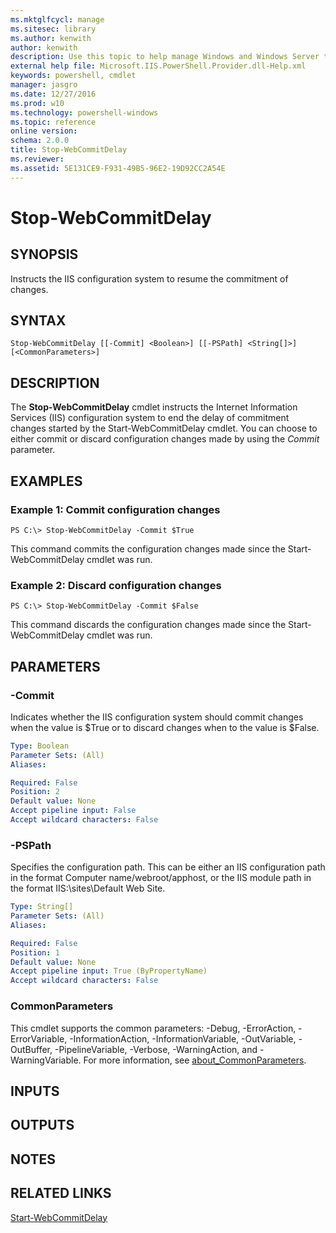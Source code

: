 ```yaml
---
ms.mktglfcycl: manage
ms.sitesec: library
ms.author: kenwith
author: kenwith
description: Use this topic to help manage Windows and Windows Server technologies with Windows PowerShell.
external help file: Microsoft.IIS.PowerShell.Provider.dll-Help.xml
keywords: powershell, cmdlet
manager: jasgro
ms.date: 12/27/2016
ms.prod: w10
ms.technology: powershell-windows
ms.topic: reference
online version: 
schema: 2.0.0
title: Stop-WebCommitDelay
ms.reviewer:
ms.assetid: 5E131CE9-F931-49B5-96E2-19D92CC2A54E
---
```


# Stop-WebCommitDelay

## SYNOPSIS
Instructs the IIS configuration system to resume the commitment of changes.

## SYNTAX

```
Stop-WebCommitDelay [[-Commit] <Boolean>] [[-PSPath] <String[]>] [<CommonParameters>]
```

## DESCRIPTION
The **Stop-WebCommitDelay** cmdlet instructs the Internet Information Services (IIS) configuration system to end the delay of commitment changes started by the Start-WebCommitDelay cmdlet.
You can choose to either commit or discard configuration changes made by using the *Commit* parameter.

## EXAMPLES

### Example 1: Commit configuration changes
```
PS C:\> Stop-WebCommitDelay -Commit $True
```

This command commits the configuration changes made since the Start-WebCommitDelay cmdlet was run.

### Example 2: Discard configuration changes
```
PS C:\> Stop-WebCommitDelay -Commit $False
```

This command discards the configuration changes made since the Start-WebCommitDelay cmdlet was run.

## PARAMETERS

### -Commit
Indicates whether the IIS configuration system should commit changes when the value is $True or to discard changes when to the value is $False.

```yaml
Type: Boolean
Parameter Sets: (All)
Aliases: 

Required: False
Position: 2
Default value: None
Accept pipeline input: False
Accept wildcard characters: False
```

### -PSPath
Specifies the configuration path.
This can be either an IIS configuration path in the format Computer name/webroot/apphost, or the IIS module path in the format IIS:\sites\Default Web Site.

```yaml
Type: String[]
Parameter Sets: (All)
Aliases: 

Required: False
Position: 1
Default value: None
Accept pipeline input: True (ByPropertyName)
Accept wildcard characters: False
```

### CommonParameters
This cmdlet supports the common parameters: -Debug, -ErrorAction, -ErrorVariable, -InformationAction, -InformationVariable, -OutVariable, -OutBuffer, -PipelineVariable, -Verbose, -WarningAction, and -WarningVariable. For more information, see [about_CommonParameters](http://go.microsoft.com/fwlink/?LinkID=113216).

## INPUTS

## OUTPUTS

## NOTES

## RELATED LINKS

[Start-WebCommitDelay](./Start-WebCommitDelay.md)

